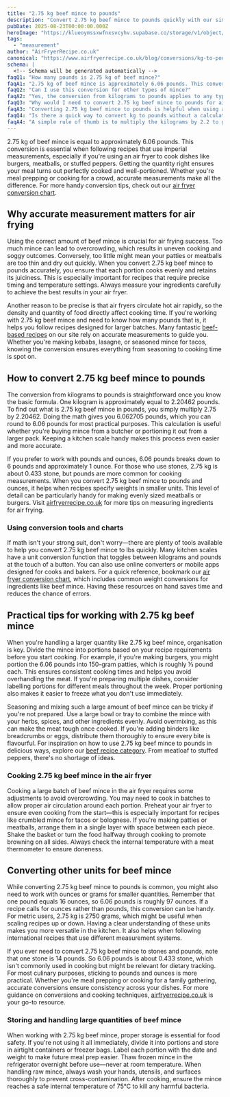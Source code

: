 ```yaml
---
title: "2.75 kg beef mince to pounds"
description: "Convert 2.75 kg beef mince to pounds quickly with our simple guide. Perfect for air fryer recipes and meal prep. Get accurate results every time!"
pubDate: 2025-08-23T00:00:00.000Z
heroImage: "https://klueoymssxwfnxsvcyhv.supabase.co/storage/v1/object/public/Shmucket/2-75-kg-beef-mince-to-pounds.webp"
tags:
  - "measurement"
author: "AirFryerRecipe.co.uk"
canonical: "https://www.airfryerrecipe.co.uk/blog/conversions/kg-to-pounds/2-75-kg-beef-mince-to-pounds"
schema: |
  <!-- Schema will be generated automatically -->
faqQ1: "How many pounds is 2.75 kg of beef mince?"
faqA1: "2.75 kg of beef mince is approximately 6.06 pounds. This conversion is based on the standard rate where 1 kilogram equals about 2.20462 pounds. It's a useful measurement for following recipes that use imperial units, especially when preparing larger batches for family meals or gatherings. Keeping this conversion in mind helps ensure your dishes are accurately portioned and cooked to perfection."
faqQ2: "Can I use this conversion for other types of mince?"
faqA2: "Yes, the conversion from kilograms to pounds applies to any type of mince, whether it's beef, pork, chicken, or turkey. The density and weight remain consistent across different meats, so 2.75 kg will always be roughly 6.06 pounds regardless of the protein. This makes it easy to adapt recipes or switch mince types without recalculating measurements. Just remember to adjust cooking times based on the specific meat's fat content and texture."
faqQ3: "Why would I need to convert 2.75 kg beef mince to pounds for air frying?"
faqA3: "Converting 2.75 kg beef mince to pounds is helpful when using air fryer recipes that list ingredients in imperial measurements. Accurate quantities ensure even cooking and prevent overcrowding, which is crucial for air fryer performance. Knowing the weight in pounds also helps with portion control, whether you're making burgers, meatballs, or seasoned mince for multiple meals. It takes the guesswork out of scaling recipes and guarantees consistent results every time."
faqQ4: "Is there a quick way to convert kg to pounds without a calculator?"
faqA4: "A simple rule of thumb is to multiply the kilograms by 2.2 to get a close estimate in pounds. For 2.75 kg, that would be 2.75 x 2.2 = 6.05 pounds, which is very close to the precise 6.06 pounds. For most cooking purposes, this approximation is perfectly adequate. If you need more accuracy, using a kitchen scale with unit conversion or referring to a conversion chart is recommended."
---
```

<p>2.75 kg of beef mince is equal to approximately 6.06 pounds. This conversion is essential when following recipes that use imperial measurements, especially if you're using an air fryer to cook dishes like burgers, meatballs, or stuffed peppers. Getting the quantity right ensures your meal turns out perfectly cooked and well-portioned. Whether you're meal prepping or cooking for a crowd, accurate measurements make all the difference. For more handy conversion tips, check out our <a href=https://www.airfryerrecipe.co.uk/air-fryer-conversion-chart>air fryer conversion chart</a>.</p>

<h2>Why accurate measurement matters for air frying</h2>
<p>Using the correct amount of beef mince is crucial for air frying success. Too much mince can lead to overcrowding, which results in uneven cooking and soggy outcomes. Conversely, too little might mean your patties or meatballs are too thin and dry out quickly. When you convert 2.75 kg beef mince to pounds accurately, you ensure that each portion cooks evenly and retains its juiciness. This is especially important for recipes that require precise timing and temperature settings. Always measure your ingredients carefully to achieve the best results in your air fryer.</p>

<p>Another reason to be precise is that air fryers circulate hot air rapidly, so the density and quantity of food directly affect cooking time. If you're working with 2.75 kg beef mince and need to know how many pounds that is, it helps you follow recipes designed for larger batches. Many fantastic <a href=https://www.airfryerrecipe.co.uk/recipes>beef-based recipes</a> on our site rely on accurate measurements to guide you. Whether you're making kebabs, lasagne, or seasoned mince for tacos, knowing the conversion ensures everything from seasoning to cooking time is spot on.</p>

<h2>How to convert 2.75 kg beef mince to pounds</h2>
<p>The conversion from kilograms to pounds is straightforward once you know the basic formula. One kilogram is approximately equal to 2.20462 pounds. To find out what is 2.75 kg beef mince in pounds, you simply multiply 2.75 by 2.20462. Doing the math gives you 6.062705 pounds, which you can round to 6.06 pounds for most practical purposes. This calculation is useful whether you're buying mince from a butcher or portioning it out from a larger pack. Keeping a kitchen scale handy makes this process even easier and more accurate.</p>

<p>If you prefer to work with pounds and ounces, 6.06 pounds breaks down to 6 pounds and approximately 1 ounce. For those who use stones, 2.75 kg is about 0.433 stone, but pounds are more common for cooking measurements. When you convert 2.75 kg beef mince to pounds and ounces, it helps when recipes specify weights in smaller units. This level of detail can be particularly handy for making evenly sized meatballs or burgers. Visit <a href=https://www.airfryerrecipe.co.uk/>airfryerrecipe.co.uk</a> for more tips on measuring ingredients for air frying.</p>

<h3>Using conversion tools and charts</h3>
<p>If math isn't your strong suit, don't worry—there are plenty of tools available to help you convert 2.75 kg beef mince to lbs quickly. Many kitchen scales have a unit conversion function that toggles between kilograms and pounds at the touch of a button. You can also use online converters or mobile apps designed for cooks and bakers. For a quick reference, bookmark our <a href=https://www.airfryerrecipe.co.uk/air-fryer-conversion-chart>air fryer conversion chart</a>, which includes common weight conversions for ingredients like beef mince. Having these resources on hand saves time and reduces the chance of errors.</p>

<h2>Practical tips for working with 2.75 kg beef mince</h2>
<p>When you're handling a larger quantity like 2.75 kg beef mince, organisation is key. Divide the mince into portions based on your recipe requirements before you start cooking. For example, if you're making burgers, you might portion the 6.06 pounds into 150-gram patties, which is roughly ⅓ pound each. This ensures consistent cooking times and helps you avoid overhandling the meat. If you're preparing multiple dishes, consider labelling portions for different meals throughout the week. Proper portioning also makes it easier to freeze what you don't use immediately.</p>

<p>Seasoning and mixing such a large amount of beef mince can be tricky if you're not prepared. Use a large bowl or tray to combine the mince with your herbs, spices, and other ingredients evenly. Avoid overmixing, as this can make the meat tough once cooked. If you're adding binders like breadcrumbs or eggs, distribute them thoroughly to ensure every bite is flavourful. For inspiration on how to use 2.75 kg beef mince to pounds in delicious ways, explore our <a href=https://www.airfryerrecipe.co.uk/recipe-category/beef>beef recipe category</a>. From meatloaf to stuffed peppers, there's no shortage of ideas.</p>

<h3>Cooking 2.75 kg beef mince in the air fryer</h3>
<p>Cooking a large batch of beef mince in the air fryer requires some adjustments to avoid overcrowding. You may need to cook in batches to allow proper air circulation around each portion. Preheat your air fryer to ensure even cooking from the start—this is especially important for recipes like crumbled mince for tacos or bolognese. If you're making patties or meatballs, arrange them in a single layer with space between each piece. Shake the basket or turn the food halfway through cooking to promote browning on all sides. Always check the internal temperature with a meat thermometer to ensure doneness.</p>

<h2>Converting other units for beef mince</h2>
<p>While converting 2.75 kg beef mince to pounds is common, you might also need to work with ounces or grams for smaller quantities. Remember that one pound equals 16 ounces, so 6.06 pounds is roughly 97 ounces. If a recipe calls for ounces rather than pounds, this conversion can be handy. For metric users, 2.75 kg is 2750 grams, which might be useful when scaling recipes up or down. Having a clear understanding of these units makes you more versatile in the kitchen. It also helps when following international recipes that use different measurement systems.</p>

<p>If you ever need to convert 2.75 kg beef mince to stones and pounds, note that one stone is 14 pounds. So 6.06 pounds is about 0.433 stone, which isn't commonly used in cooking but might be relevant for dietary tracking. For most culinary purposes, sticking to pounds and ounces is more practical. Whether you're meal prepping or cooking for a family gathering, accurate conversions ensure consistency across your dishes. For more guidance on conversions and cooking techniques, <a href=https://www.airfryerrecipe.co.uk/>airfryerrecipe.co.uk</a> is your go-to resource.</p>

<h3>Storing and handling large quantities of beef mince</h3>
<p>When working with 2.75 kg beef mince, proper storage is essential for food safety. If you're not using it all immediately, divide it into portions and store in airtight containers or freezer bags. Label each portion with the date and weight to make future meal prep easier. Thaw frozen mince in the refrigerator overnight before use—never at room temperature. When handling raw mince, always wash your hands, utensils, and surfaces thoroughly to prevent cross-contamination. After cooking, ensure the mince reaches a safe internal temperature of 75°C to kill any harmful bacteria.</p>
